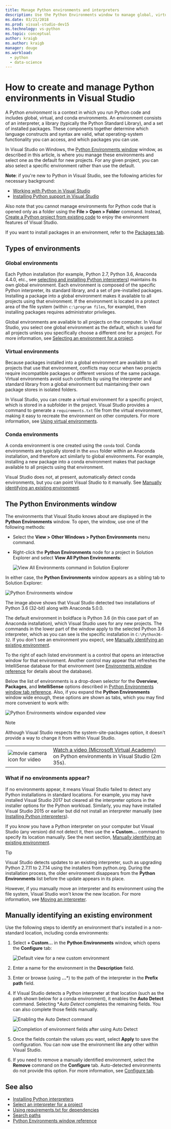 ```yaml
---
title: Manage Python environments and interpreters
description: Use the Python Environments window to manage global, virtual, and conda environments, installing Python interpreters and packages, and assigning environments to Visual Studio projects.
ms.date: 03/21/2018
ms.prod: visual-studio-dev15
ms.technology: vs-python
ms.topic: conceptual
author: kraigb
ms.author: kraigb
manager: douge
ms.workload: 
  - python
  - data-science
---
```


# How to create and manage Python environments in Visual Studio

A Python *environment* is a context in which you run Python code and includes global, virtual, and conda environments. An environment consists of an interpreter, a library (typically the Python Standard Library), and a set of installed packages. These components together determine which language constructs and syntax are valid, what operating-system functionality you can access, and which packages you can use.

In Visual Studio on Windows, the [Python Environments window](#the-python-environments-window) window, as described in this article, is where you manage these environments and select one as the default for new projects. For any given project, you can also select a specific environment rather than use the default.

**Note**: if you're new to Python in Visual Studio, see the following articles for necessary background:

- [Working with Python in Visual Studio](overview-of-python-tools-for-visual-studio.md)
- [Installing Python support in Visual Studio](installing-python-support-in-visual-studio.md)

Also note that you cannot manage environments for Python code that is opened only as a folder using the **File > Open > Folder** command. Instead, [Create a Python project from existing code](quickstart-01-python-in-visual-studio-project-from-existing-code.md) to enjoy the environment features of Visual Studio.

If you want to install packages in an environment, refer to the [Packages tab](python-environments-window-tab-reference.md#packages-tab).

## Types of environments

### Global environments

Each Python installation (for example, Python 2.7, Python 3.6, Anaconda 4.4.0, etc., see [selecting and installing Python interpreters](installing-python-interpreters.md)) maintains its own global environment. Each environment is composed of the specific Python interpreter, its standard library, and a set of pre-installed packages. Installing a package into a global environment makes it available to all projects using that environment. If the environment is located in a protect area of the file system (within `c:\program files`, for example), then installing packages requires administrator privileges.

Global environments are available to all projects on the computer. In Visual Studio, you select one global environment as the default, which is used for all projects unless you specifically choose a different one for a project. For more information, see [Selecting an environment for a project](selecting-a-python-environment-for-a-project.md).

### Virtual environments

Because packages installed into a global environment are available to all projects that use that environment, conflicts may occur when two projects require incompatible packages or different versions of the same package. Virtual environments avoid such conflicts by using the interpreter and standard library from a global environment but maintaining their own package stores in isolated folders.

In Visual Studio, you can create a virtual environment for a specific project, which is stored in a subfolder in the project. Visual Studio provides a command to generate a `requirements.txt` file from the virtual environment, making it easy to recreate the environment on other computers. For more information, see [Using virtual environments](selecting-a-python-environment-for-a-project.md#using-virtual-environments).

### Conda environments

A conda environment is one created using the `conda` tool. Conda environments are typically stored in the `envs` folder within an Anaconda installation, and therefore act similarly to global environments. For example, installing a new package into a conda environment makes that package available to all projects using that environment.

Visual Studio does not, at present, automatically detect conda environments, but you can point Visual Studio to it manually. See [Manually identifying an existing environment](#manually-identifying-an-existing-environment).

## The Python Environments window

The environments that Visual Studio knows about are displayed in the **Python Environments** window. To open, the window, use one of the following methods:

- Select the **View > Other Windows > Python Environments** menu command.
- Right-click the **Python Environments** node for a project in Solution Explorer and select **View All Python Environments**:

    ![View All Environments command in Solution Explorer](media/environments-view-all.png)

In either case, the **Python Environments** window appears as a sibling tab to Solution Explorer:

![Python Environments window](media/environments-default-view.png)

The image above shows that Visual Studio detected two installations of Python 3.6 (32-bit) along with Anaconda 5.0.0.

The default environment in boldface is Python 3.6 (in this case part of an Anaconda installation), which Visual Studio uses for any new projects. The commands in the lower part of the window apply to the selected Python 3.6 interpreter, which as you can see is the specific installation in `C:\Python36-32`. If you don't see an environment you expect, see [Manually identifying an existing environment](#manually-identifying-an-existing-environment).

To the right of each listed environment is a control that opens an interactive window for that environment. Another control may appear that refreshes the IntelliSense database for that environment (see [Environments window reference](python-environments-window-tab-reference.md#intellisense-tab) for details about the database).

Below the list of environments is a drop-down selector for the **Overview**, **Packages**, and **IntelliSense** options described in [Python Environments window tab reference](python-environments-window-tab-reference.md). Also, if you expand the **Python Environments** window wide enough, these options are shown as tabs, which you may find more convenient to work with:

![Python Environments window expanded view](media/environments-expanded-view.png)

> [!Note]
> Although Visual Studio respects the system-site-packages option, it doesn't provide a way to change it from within Visual Studio.

|   |   |
|---|---|
| ![movie camera icon for video](../install/media/video-icon.png "Watch a video") | [Watch a video (Microsoft Virtual Academy)](https://mva.microsoft.com/en-US/training-courses/python-tools-for-visual-studio-2017-18121?l=qrDmN4LWE_8305918567) on Python environments in Visual Studio (2m 35s).|

### What if no environments appear?

If no environments appear, it means Visual Studio failed to detect any Python installations in standard locations. For example, you may have installed Visual Studio 2017 but cleared all the interpreter options in the installer options for the Python workload. Similarly, you may have installed Visual Studio 2015 or earlier but did not install an interpreter manually (see [Installing Python interpreters](installing-python-interpreters.md)).

If you know you have a Python interpreter on your computer but Visual Studio (any version) did not detect it, then use the **+ Custom...** command to specify its location manually. See the next section, [Manually identifying an existing environment](#manually-identifying-an-existing-environment).

> [!Tip]
> Visual Studio detects updates to an existing interpreter, such as upgrading Python 2.7.11 to 2.7.14 using the installers from python.org. During the installation process, the older environment disappears from the **Python Environments** list before the update appears in its place.
>
> However, if you manually move an interpreter and its environment using the file system, Visual Studio won't know the new location. For more information, see [Moving an interpreter](installing-python-interpreters.md#moving-an-interpreter).

## Manually identifying an existing environment

Use the following steps to identify an environment that's installed in a non-standard location, including conda environments:

1. Select **+ Custom...** in the **Python Environments** window, which opens the **Configure** tab:

    ![Default view for a new custom environment](media/environments-custom-1.png)

1. Enter a name for the environment in the **Description** field.

1. Enter or browse (using **...***) to the path of the interpreter in the **Prefix path** field.

1. If Visual Studio detects a Python interpreter at that location (such as the path shown below for a conda environment), it enables the **Auto Detect** command. Selecting **Auto Detect* completes the remaining fields. You can also complete those fields manually.

    ![Enabling the Auto Detect command](media/environments-custom-2.png)

    ![Completion of environment fields after using Auto Detect](media/environments-custom-3.png)

1. Once the fields contain the values you want, select **Apply** to save the configuration. You can now use the environment like any other within Visual Studio.

1. If you need to remove a manually identified environment, select the **Remove** command on the **Configure** tab. Auto-detected environments do not provide this option. For more information, see [Configure tab](python-environments-window-tab-reference.md#configure-tab).

## See also

- [Installing Python interpreters](installing-python-interpreters.md)
- [Select an interpreter for a project](selecting-a-python-environment-for-a-project.md)
- [Using requirements.txt for dependencies](managing-required-packages-with-requirements-txt.md)
- [Search paths](search-paths.md)
- [Python Environments window reference](python-environments-window-tab-reference.md)